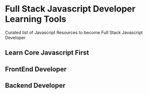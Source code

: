 # Full Stack Javascript Developer Learning Tools
Curated list of Javascript Resources to become Full Stack Javascript Developer


## Learn Core Javascript First
  

## FrontEnd Developer

## Backend Developer
